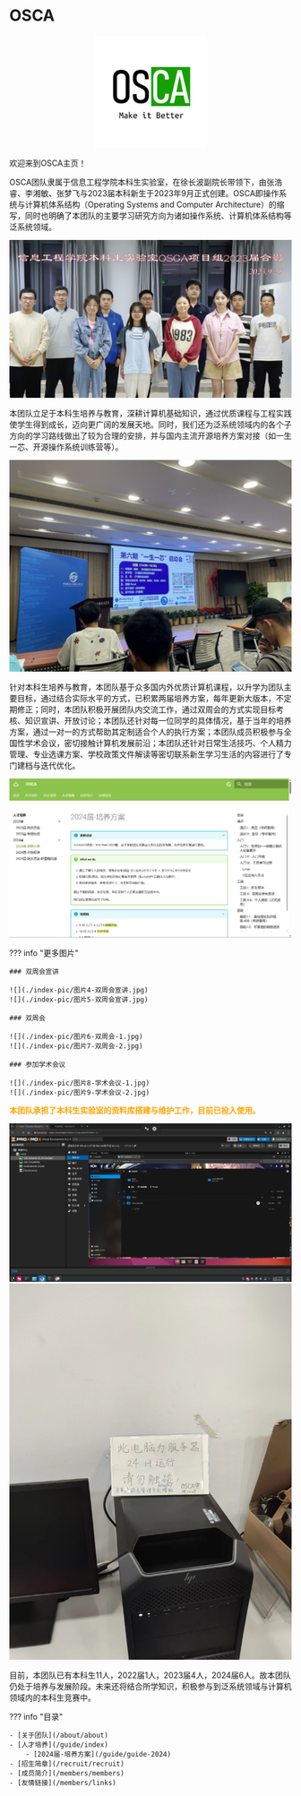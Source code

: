 # OSCA

<center><img src="index-pic/osca-logo.png" width="200"/></center>


欢迎来到OSCA主页！

OSCA团队隶属于信息工程学院本科生实验室，在徐长波副院长带领下，由张浩睿、李湘敏、张梦飞与2023届本科新生于2023年9月正式创建。OSCA即操作系统与计算机体系结构（Operating Systems and Computer Architecture）的缩写，同时也明确了本团队的主要学习研究方向为诸如操作系统、计算机体系结构等泛系统领域。

![](./index-pic/图片1-团队合影.jpg)

本团队立足于本科生培养与教育，深耕计算机基础知识，通过优质课程与工程实践使学生得到成长，迈向更广阔的发展天地。同时，我们还为泛系统领域内的各个子方向的学习路线做出了较为合理的安排，并与国内主流开源培养方案对接（如一生一芯、开源操作系统训练营等）。

![](./index-pic/图片2-一生一芯现场.jpg)

针对本科生培养与教育，本团队基于众多国内外优质计算机课程，以升学为团队主要目标，通过结合实际水平的方式，已积累两届培养方案，每年更新大版本，不定期修正；同时，本团队积极开展团队内交流工作，通过双周会的方式实现目标考核、知识宣讲、开放讨论；本团队还针对每一位同学的具体情况，基于当年的培养方案，通过一对一的方式帮助其定制适合个人的执行方案；本团队成员积极参与全国性学术会议，密切接触计算机发展前沿；本团队还针对日常生活技巧、个人精力管理、专业选课方案、学校政策文件解读等密切联系新生学习生活的内容进行了专门建档与迭代优化。

![](./index-pic/图片3-培养方案截图.png)

??? info "更多图片"

    ### 双周会宣讲

    ![](./index-pic/图片4-双周会宣讲.jpg)
    ![](./index-pic/图片5-双周会宣讲.jpg)

    ### 双周会

    ![](./index-pic/图片6-双周会-1.jpg)
    ![](./index-pic/图片7-双周会-2.jpg)

    ### 参加学术会议

    ![](./index-pic/图片8-学术会议-1.jpg)
    ![](./index-pic/图片9-学术会议-2.jpg)

<font color="orange">**本团队承担了本科生实验室的资料库搭建与维护工作，目前已投入使用。**</font>

![](./index-pic/图片10-服务器后台界面.png)
![](./index-pic/图片11-服务器照片.jpg)

目前，本团队已有本科生11人，2022届1人，2023届4人，2024届6人。故本团队仍处于培养与发展阶段。未来还将结合所学知识，积极参与到泛系统领域与计算机领域内的本科生竞赛中。

??? info "目录"

    - [关于团队](/about/about)
    - [人才培养](/guide/index)
        - [2024届-培养方案](/guide/guide-2024)
    - [招生简章](/recruit/recruit)
    - [成员简介](/members/members)
    - [友情链接](/members/links)